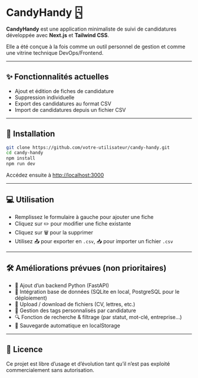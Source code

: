# CandyHandy 🁬

**CandyHandy** est une application minimaliste de suivi de candidatures développée avec **Next.js** et **Tailwind CSS**.

Elle a été conçue à la fois comme un outil personnel de gestion et comme une vitrine technique DevOps/Frontend.

---

## ✨ Fonctionnalités actuelles

- Ajout et édition de fiches de candidature
- Suppression individuelle
- Export des candidatures au format CSV
- Import de candidatures depuis un fichier CSV

---

## 🚀 Installation

```bash
git clone https://github.com/votre-utilisateur/candy-handy.git
cd candy-handy
npm install
npm run dev
```

Accédez ensuite à [http://localhost:3000](http://localhost:3000)

---

## 💻 Utilisation

- Remplissez le formulaire à gauche pour ajouter une fiche
- Cliquez sur ✏️ pour modifier une fiche existante
- Cliquez sur 🗑️ pour la supprimer
- Utilisez 📤 pour exporter en `.csv`, 📥 pour importer un fichier `.csv`

---

## 🛠️ Améliorations prévues (non prioritaires)

- 🔐 Ajout d’un backend Python (FastAPI)
- 📆 Intégration base de données (SQLite en local, PostgreSQL pour le déploiement)
- 📂 Upload / download de fichiers (CV, lettres, etc.)
- 🏏️ Gestion des tags personnalisés par candidature
- 🔍 Fonction de recherche & filtrage (par statut, mot-clé, entreprise...)
- 💾 Sauvegarde automatique en localStorage

---

## 📄 Licence

Ce projet est libre d’usage et d’évolution tant qu’il n’est pas exploité commercialement sans autorisation.
